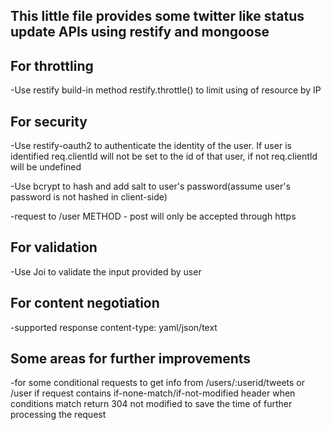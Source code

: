 ## This little file provides some twitter like status update APIs using restify and mongoose

## For throttling

-Use restify build-in method restify.throttle() to limit using of resource by IP

## For security 

-Use restify-oauth2 to authenticate the identity of the user. If user is identified req.clientId will not be set to the id of that user, if not req.clientId will be undefined

-Use bcrypt to hash and add salt to user's password(assume user's password is not hashed in 
client-side)

-request to /user METHOD - post will only be accepted through https

## For validation 

-Use Joi to validate the input provided by user

## For content negotiation 

-supported response content-type: yaml/json/text

## Some areas for further improvements

-for some conditional requests to get info from /users/:userid/tweets or /user
if request contains if-none-match/if-not-modified header when conditions match return 304 not modified to save the time of further processing the request 

